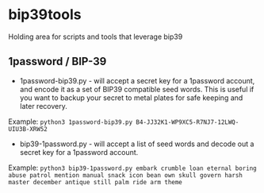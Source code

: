 # bip39tools
Holding area for scripts and tools that leverage bip39


## 1password / BIP-39

- 1password-bip39.py - will accept a secret key for a 1password account,
and encode it as a set of BIP39 compatible seed words.  This is useful if
you want to backup your secret to metal plates for safe keeping and later
recovery.

Example: `python3 1password-bip39.py B4-JJ32K1-WP9XC5-R7NJ7-12LWQ-UIU3B-XRW52`


- bip39-1password.py - will accept a list of seed words and decode out a
secret key for a 1password account.

Example: `python3 bip39-1password.py embark crumble loan eternal boring abuse patrol mention manual snack icon bean own skull govern harsh master december antique still palm ride arm theme`
